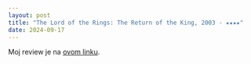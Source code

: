 ```yaml
---
layout: post
title: "The Lord of the Rings: The Return of the King, 2003 - ★★★★"
date: 2024-09-17
---
```


Moj review je na [ovom linku](https://letterboxd.com/pavlesap/film/the-lord-of-the-rings-the-return-of-the-king/1/).
